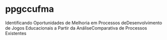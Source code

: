 # ppgccufma
Identificando Oportunidades de Melhoria em Processos deDesenvolvimento de Jogos Educacionais a Partir da AnáliseComparativa de Processos Existentes
